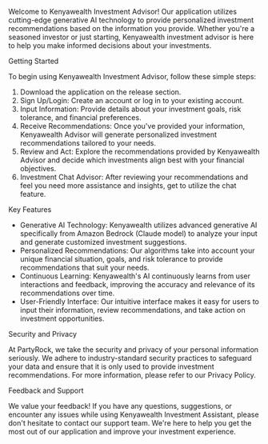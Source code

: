 Welcome to Kenyawealth Investment Advisor! Our application utilizes cutting-edge generative AI technology to provide personalized investment recommendations based on the information you provide. Whether you're a seasoned investor or just starting, Kenyawealth investment advisor is here to help you make informed decisions about your investments.

Getting Started

To begin using Kenyawealth Investment Advisor, follow these simple steps:

1. Download the application on the release section.
2. Sign Up/Login: Create an account or log in to your existing account.
3. Input Information: Provide details about your investment goals,    risk tolerance, and financial preferences.
4. Receive Recommendations: Once you've provided your information, Kenyawealth Advisor will generate personalized investment recommendations tailored to your needs.
5. Review and Act: Explore the recommendations provided by Kenyawealth Advisor and decide which investments align best with your financial objectives.
6. Investment Chat Advisor: After reviewing your recommendations and feel you need more assistance and insights, get to utilize the chat feature.

Key Features

- Generative AI Technology: Kenyawealth utilizes advanced generative AI specifically from Amazon Bedrock (Claude model) to analyze your input and generate customized investment suggestions.
- Personalized Recommendations: Our algorithms take into account your unique financial situation, goals, and risk tolerance to provide recommendations that suit your needs.
- Continuous Learning: Kenyawealth's AI continuously learns from user interactions and feedback, improving the accuracy and relevance of its recommendations over time.
- User-Friendly Interface: Our intuitive interface makes it easy for users to input their information, review recommendations, and take action on investment opportunities.

Security and Privacy

At PartyRock, we take the security and privacy of your personal information seriously. We adhere to industry-standard security practices to safeguard your data and ensure that it is only used to provide investment recommendations. For more information, please refer to our Privacy Policy.

Feedback and Support

We value your feedback! If you have any questions, suggestions, or encounter any issues while using Kenyawealth Investment Assistant, please don't hesitate to contact our support team. We're here to help you get the most out of our application and improve your investment experience.
